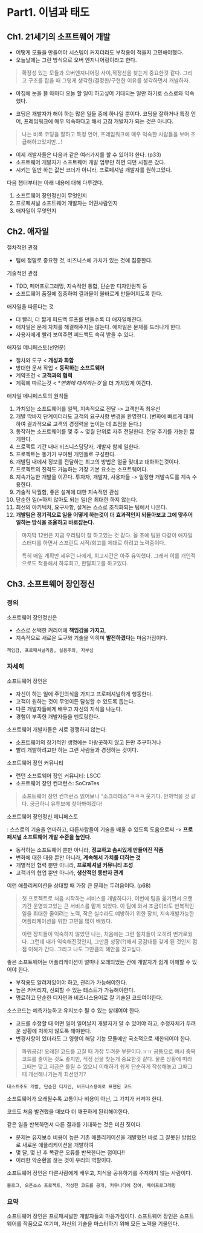 # Part1. 이념과 태도

## Ch1. 21세기의 소프트웨어 개발

- 어떻게 모듈을 만들어야 시스템이 커지더라도 부작용이 적을지 고민해야했다.
- 오늘날에는 그런 방식으로 오버 엔지니어링이라고 한다.

> 확장성 있는 모듈과 오버엔지니어링 사이,적정선을 찾는게 중요한것 같다. 
> 그리고 구조를 잡을 때 그렇게 생각한/결정한/구현한 이유를 생각하면서 개발하자.

- 아침에 눈을 뜰 때마다 오늘 할 일이 하고싶어 기대되는 일만 하기로 스스로와 약속했다.

- 코딩은 개발자가 해야 하는 많은 일들 중에 하나일 뿐이다. 코딩을 잘하거나 특정 언어, 프레임워크에 매우 익숙하다고 해서 고참 개발자가 되는 것은 아니다.

> 나는 비록 코딩을 잘하고 특정 언어, 프레임워크에 매우 익숙한 사람들을 보며 조급해하고있지만...! 

- 이제 개발자들은 다음과 같은 여러가지를 할 수 있어야 한다. (p33)
- 소프트웨어 개발자가 소프트웨어 개발 업무만 하면 되던 시절은 갔다.
- 시키는 일만 하는 값싼 코더가 아니라, 프로페셔널 개발자를 원하고있다.

다음 챕터부터는 아래 내용에 대해 다루겠다.

1. 소프트웨어 장인정신이 무엇인지
2. 프로페셔널 소프트웨어 개발자는 어떤사람인지
3. 애자일이 무엇인지

## Ch2. 애자일

절차적인 관점

- 팀에 정말로 중요한 것, 비즈니스에 가치가 있는 것에 집중한다.

기술적인 관점

- TDD, 페어프로그래밍, 지속적인 통합, 단순한 디자인원칙 등
- 소프트웨어 품질에 집중하여 결과물이 올바르게 만들어지도록 한다.

애자일을 따른다는 것

- 더 빨리, 더 짧게 피드백 루프를 만들수록 더 애자일해진다.
- 애자일은 문제 자체를 해결해주지는 않는다. 애자일은 문제를 드러나게 한다.
- 사용자에게 빨리 보여주면 피드백도 속히 받을 수 있다.

애자일 메니페스토(선언문)

- 절차와 도구 < **개성과 화합**
- 방대한 문서 작업 < **동작하는 소프트웨어**
- 계약조건 < **고객과의 협력**
- 게획에 따르는것 < **변화에 대처하는것*
을 더 가치있게 여긴다.

애자일 메니페스토의 원칙들

1. 가치있는 소프트웨어를 일찍, 지속적으로 전달 -> 고객만족 최우선
2. 개발 막바지 단계이더라도 고객의 요구사항 변경을 환영한다. (변화에 빠르게 대처하여 결과적으로 고객의 경쟁력을 높이는 데 초점을 둔다.)
3. 동작하는 소프트웨어를 몇 주 ~ 몇월 단위로 자주 전달한다. 전달 주기를 가능한 짧게한다.
4. 프로젝트 기간 내내 비즈니스담당자, 개발자 함께 일한다.
5. 프로젝트는 동기가 부여된 개인들로 구성한다.
6. 개발팀 내에서 정보를 전달하는 최고의 방법은 얼굴 맞대고 대화하는것이다.
7. 프로젝트의 진척도 가늠하는 가장 기본 요소는 소프트웨어다.
8. 지속가능한 개발을 이끈다. 투자자, 개발자, 사용자들 -> 일정한 개발속도를 계속 수용한다.
9. 기술적 탁월함, 좋은 설계에 대한 지속적인 관심 
10. 단순한 일(=하지 않아도 되는 일)은 최대한 하지 않는다.
11. 최선의 아키텍처, 요구사항, 설계는 스스로 조직화되는 팀에서 나온다.
12. **개발팀은 정기적으로 일을 어떻게 하는것이 더 효과적인지 되돌아보고 그에 맞추어 일하는 방식을 조율하고 바로잡는다.**

> 마지막 12번은 지금 우리팀이 잘 하고있는 것 같다. 올 초에 팀원 다같이 애자일스터디를 하면서 스프린트 시작/회고를 제대로 하려고 노력중이다.
>
> 특히 매일 계획만 세우던 나에게, 회고시간은 아주 유익했다. 그래서 이를 개인적으로도 적용해서 하루회고, 한달회고를 하고있다. 

## Ch3. 소프트웨어 장인정신

### 정의

소프트웨어 장인정신은

- 스스로 선택한 커리어에 **책임감을 가지고**, 
- 지속적으로 새로운 도구와 기술을 익히며 **발전하겠다**는 마음가짐이다.

```
책임감, 프로패셔널리즘, 실용주의, 자부심
```

### 자세히 

소프트웨어 장인은

- 자신이 하는 일에 주인의식을 가지고 프로패셔널하게 행동한다.
- 고객이 원하는 것이 무엇이든 달성할 수 있도록 돕는다.
- 다른 개발자들에게 배우고 자신의 지식을 나눈다.
- 경험이 부족한 개발자들을 멘토링한다.

소프트웨어 개발자들은 서로 경쟁하지 않는다.

- 소프트웨어의 장기적인 생명에는 아랑곳하지 않고 돈만 추구하거나
- 빨리 개발하려고만 하는 그런 사람들과 경쟁하는 것이다.

소프트웨어 장인 커뮤니티

-  런던 소프트웨어 장인 커뮤니티: LSCC
- 소프트웨어 장인 컨퍼런스: SoCraTes

> 소프트웨어 장인 컨퍼런스 읽어보니 “소크라테스”ㅋㅋㅋ 웃기다. 안까먹을 것 같다.
> 궁금하니 유투브에 찾아봐야겠다!

소프트웨어 장인정신 메니페스토

: 스스로의 기술을 연마하고, 다른사람들이 기술을 배울 수 있도록 도움으로써 -> **프로패셔널 소프트웨어 개발 수준을 높인다.**
  
- 동작하는 소프트웨어 뿐만 아니라, **정교하고 솜씨있게 만들어진 작품**
- 변화에 대한 대응 뿐만 아니라, **계속해서 가치를 더하는 것**
- 개별적인 협력 뿐만 아니라, **프로페셔널 커뮤니티 조성**
- 고객과의 협업 뿐만 아니라, **생산적인 동반자 관계**

이런 애플리케이션을 상대할 때 가장 큰 문제는 두려움이다. (p68)

> 첫 프로젝트로 처음 시작하는 서비스를 개발하다가, 이번에 팀을 옮기면서 오랜 기간 운영되고있는 큰 서비스를 맡게 되었다.
> 이 팀에 와서 조금이라도 반복적인 일을 최대한 줄이려는 노력, 작은 실수라도 예방하기 위한 장치, 지속개발가능한 어플리케이션을 위한 고민을 많이 배웠다. 
> 
> 이런 장치들이 익숙하지 않았던 나는, 처음에는 그런 절차들이 오히려 번거로웠다. 그런데 내가 익숙해진것인지, 그만큼 성장(?)해서 공감대를 갖게 된 것인지 점점 이해가 간다. 그리고 나도 그만큼의 혜안을 갖고싶다.

좋은 소프트웨어는 어플리케이션이 얼마나 오래되었든 간에 개발자가 쉽게 이해할 수 있어야 한다.

- 부작용도 알려져있어야 하고, 관리가 가능해야한다.
- 높은 커버리지, 신뢰할 수 있는 테스트가 가능해야한다.
- 명료하고 단순한 디자인과 비즈니스용어로 잘 기술된 코드여야한다.

소스코드는 예측가능하고 유지보수 될 수 있는 상태여야 한다.

- 코드를 수정할 때 어떤 일이 일어날지 개발자가 알 수 있어야 하고, 수정자체가 두려운 상황에 처하지 않도록 해야한다.
- 변경사항이 있더라도 그 영향이 해당 기능 모듈에만 국소적으로 제한되어야 한다.

> 파워공감! 오래된 코드를 고칠 때 가장 두려운 부분이다.ㅠㅠ 공통으로 빼서 중복코드를 줄이는 것도 좋지만, 적정 선을 찾는게 중요한것 같다. 물론 상황에 따라 그때는 맞고 지금은 틀릴 수 있으니 이해하기 쉽게 단순하게 작성해놓고 그때그때 개선해나가는게 최선인가?

```
테스트주도 개발, 단순한 디자인, 비즈니스용어로 표현된 코드
```

소프트웨어가 오래될수록 고통이나 비용이 아닌, 그 가치가 커져야 한다.

코드도 처음 발견했을 때보다 더 깨끗하게 돤리해야한다.

같은 일을 반복하면서 다른 결과를 기대하는 것은 미친 짓이다.

- 문제는 유지보수 비용이 높은 기존 애플리케이션을 개발했던 바로 그 잘못된 방법으로 새로운 애플리케이션을 개발하여
- 몇 달, 몇 년 후 똑같은 오류를 반복한다는 점이다!!
- 이러한 악순환을 끊는 것이 우리의 역할이다.

소프트웨어 장인은 다른사람에게 배우고, 지식을 공유하기를 주저하지 않는 사람이다.

```
블로그, 오픈소스 프로젝트, 작성한 코드를 공개, 커뮤니티에 참여, 페어프로그래밍
```

### 요약

소프트웨어 장인은 프로패셔널한 개발자들의 마음가짐이다. 소프트웨어 장인은 소프트웨어를 작품으로 여기며, 자신의 기술을 마스터하기 위해 모든 노력을 기울인다.






